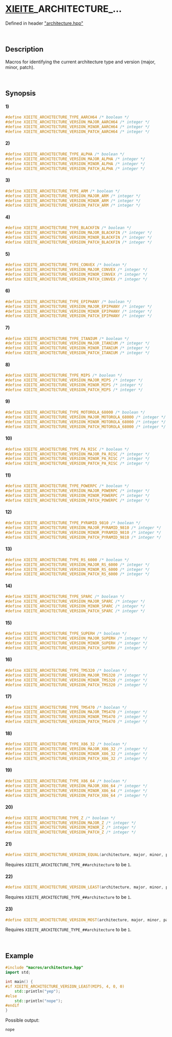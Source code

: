# [XIEITE](../../macros.md)\_ARCHITECTURE\_...
Defined in header ["architecture.hpp"](../../../src/macros/architecture.hpp)

&nbsp;

## Description
Macros for identifying the current architecture type and version (major, minor, patch).

&nbsp;

## Synopsis
#### 1)
```cpp
#define XIEITE_ARCHITECTURE_TYPE_AARCH64 /* boolean */
#define XIEITE_ARCHITECTURE_VERSION_MAJOR_AARCH64 /* integer */
#define XIEITE_ARCHITECTURE_VERSION_MINOR_AARCH64 /* integer */
#define XIEITE_ARCHITECTURE_VERSION_PATCH_AARCH64 /* integer */
```
#### 2)
```cpp
#define XIEITE_ARCHITECTURE_TYPE_ALPHA /* boolean */
#define XIEITE_ARCHITECTURE_VERSION_MAJOR_ALPHA /* integer */
#define XIEITE_ARCHITECTURE_VERSION_MINOR_ALPHA /* integer */
#define XIEITE_ARCHITECTURE_VERSION_PATCH_ALPHA /* integer */
```
#### 3)
```cpp
#define XIEITE_ARCHITECTURE_TYPE_ARM /* boolean */
#define XIEITE_ARCHITECTURE_VERSION_MAJOR_ARM /* integer */
#define XIEITE_ARCHITECTURE_VERSION_MINOR_ARM /* integer */
#define XIEITE_ARCHITECTURE_VERSION_PATCH_ARM /* integer */
```
#### 4)
```cpp
#define XIEITE_ARCHITECTURE_TYPE_BLACKFIN /* boolean */
#define XIEITE_ARCHITECTURE_VERSION_MAJOR_BLACKFIN /* integer */
#define XIEITE_ARCHITECTURE_VERSION_MINOR_BLACKFIN /* integer */
#define XIEITE_ARCHITECTURE_VERSION_PATCH_BLACKFIN /* integer */
```
#### 5)
```cpp
#define XIEITE_ARCHITECTURE_TYPE_CONVEX /* boolean */
#define XIEITE_ARCHITECTURE_VERSION_MAJOR_CONVEX /* integer */
#define XIEITE_ARCHITECTURE_VERSION_MINOR_CONVEX /* integer */
#define XIEITE_ARCHITECTURE_VERSION_PATCH_CONVEX /* integer */
```
#### 6)
```cpp
#define XIEITE_ARCHITECTURE_TYPE_EPIPHANY /* boolean */
#define XIEITE_ARCHITECTURE_VERSION_MAJOR_EPIPHANY /* integer */
#define XIEITE_ARCHITECTURE_VERSION_MINOR_EPIPHANY /* integer */
#define XIEITE_ARCHITECTURE_VERSION_PATCH_EPIPHANY /* integer */
```
#### 7)
```cpp
#define XIEITE_ARCHITECTURE_TYPE_ITANIUM /* boolean */
#define XIEITE_ARCHITECTURE_VERSION_MAJOR_ITANIUM /* integer */
#define XIEITE_ARCHITECTURE_VERSION_MINOR_ITANIUM /* integer */
#define XIEITE_ARCHITECTURE_VERSION_PATCH_ITANIUM /* integer */
```
#### 8)
```cpp
#define XIEITE_ARCHITECTURE_TYPE_MIPS /* boolean */
#define XIEITE_ARCHITECTURE_VERSION_MAJOR_MIPS /* integer */
#define XIEITE_ARCHITECTURE_VERSION_MINOR_MIPS /* integer */
#define XIEITE_ARCHITECTURE_VERSION_PATCH_MIPS /* integer */
```
#### 9)
```cpp
#define XIEITE_ARCHITECTURE_TYPE_MOTOROLA_68000 /* boolean */
#define XIEITE_ARCHITECTURE_VERSION_MAJOR_MOTOROLA_68000 /* integer */
#define XIEITE_ARCHITECTURE_VERSION_MINOR_MOTOROLA_68000 /* integer */
#define XIEITE_ARCHITECTURE_VERSION_PATCH_MOTOROLA_68000 /* integer */
```
#### 10)
```cpp
#define XIEITE_ARCHITECTURE_TYPE_PA_RISC /* boolean */
#define XIEITE_ARCHITECTURE_VERSION_MAJOR_PA_RISC /* integer */
#define XIEITE_ARCHITECTURE_VERSION_MINOR_PA_RISC /* integer */
#define XIEITE_ARCHITECTURE_VERSION_PATCH_PA_RISC /* integer */
```
#### 11)
```cpp
#define XIEITE_ARCHITECTURE_TYPE_POWERPC /* boolean */
#define XIEITE_ARCHITECTURE_VERSION_MAJOR_POWERPC /* integer */
#define XIEITE_ARCHITECTURE_VERSION_MINOR_POWERPC /* integer */
#define XIEITE_ARCHITECTURE_VERSION_PATCH_POWERPC /* integer */
```
#### 12)
```cpp
#define XIEITE_ARCHITECTURE_TYPE_PYRAMID_9810 /* boolean */
#define XIEITE_ARCHITECTURE_VERSION_MAJOR_PYRAMID_9810 /* integer */
#define XIEITE_ARCHITECTURE_VERSION_MINOR_PYRAMID_9810 /* integer */
#define XIEITE_ARCHITECTURE_VERSION_PATCH_PYRAMID_9810 /* integer */
```
#### 13)
```cpp
#define XIEITE_ARCHITECTURE_TYPE_RS_6000 /* boolean */
#define XIEITE_ARCHITECTURE_VERSION_MAJOR_RS_6000 /* integer */
#define XIEITE_ARCHITECTURE_VERSION_MINOR_RS_6000 /* integer */
#define XIEITE_ARCHITECTURE_VERSION_PATCH_RS_6000 /* integer */
```
#### 14)
```cpp
#define XIEITE_ARCHITECTURE_TYPE_SPARC /* boolean */
#define XIEITE_ARCHITECTURE_VERSION_MAJOR_SPARC /* integer */
#define XIEITE_ARCHITECTURE_VERSION_MINOR_SPARC /* integer */
#define XIEITE_ARCHITECTURE_VERSION_PATCH_SPARC /* integer */
```
#### 15)
```cpp
#define XIEITE_ARCHITECTURE_TYPE_SUPERH /* boolean */
#define XIEITE_ARCHITECTURE_VERSION_MAJOR_SUPERH /* integer */
#define XIEITE_ARCHITECTURE_VERSION_MINOR_SUPERH /* integer */
#define XIEITE_ARCHITECTURE_VERSION_PATCH_SUPERH /* integer */
```
#### 16)
```cpp
#define XIEITE_ARCHITECTURE_TYPE_TMS320 /* boolean */
#define XIEITE_ARCHITECTURE_VERSION_MAJOR_TMS320 /* integer */
#define XIEITE_ARCHITECTURE_VERSION_MINOR_TMS320 /* integer */
#define XIEITE_ARCHITECTURE_VERSION_PATCH_TMS320 /* integer */
```
#### 17)
```cpp
#define XIEITE_ARCHITECTURE_TYPE_TMS470 /* boolean */
#define XIEITE_ARCHITECTURE_VERSION_MAJOR_TMS470 /* integer */
#define XIEITE_ARCHITECTURE_VERSION_MINOR_TMS470 /* integer */
#define XIEITE_ARCHITECTURE_VERSION_PATCH_TMS470 /* integer */
```
#### 18)
```cpp
#define XIEITE_ARCHITECTURE_TYPE_X86_32 /* boolean */
#define XIEITE_ARCHITECTURE_VERSION_MAJOR_X86_32 /* integer */
#define XIEITE_ARCHITECTURE_VERSION_MINOR_X86_32 /* integer */
#define XIEITE_ARCHITECTURE_VERSION_PATCH_X86_32 /* integer */
```
#### 19)
```cpp
#define XIEITE_ARCHITECTURE_TYPE_X86_64 /* boolean */
#define XIEITE_ARCHITECTURE_VERSION_MAJOR_X86_64 /* integer */
#define XIEITE_ARCHITECTURE_VERSION_MINOR_X86_64 /* integer */
#define XIEITE_ARCHITECTURE_VERSION_PATCH_X86_64 /* integer */
```
#### 20)
```cpp
#define XIEITE_ARCHITECTURE_TYPE_Z /* boolean */
#define XIEITE_ARCHITECTURE_VERSION_MAJOR_Z /* integer */
#define XIEITE_ARCHITECTURE_VERSION_MINOR_Z /* integer */
#define XIEITE_ARCHITECTURE_VERSION_PATCH_Z /* integer */
```
#### 21)
```cpp
#define XIEITE_ARCHITECTURE_VERSION_EQUAL(architecture, major, minor, patch) /* boolean */
```
Requires `XIEITE_ARCHITECTURE_TYPE_##architecture` to be `1`.
#### 22)
```cpp
#define XIEITE_ARCHITECTURE_VERSION_LEAST(architecture, major, minor, patch) /* boolean */
```
Requires `XIEITE_ARCHITECTURE_TYPE_##architecture` to be `1`.
#### 23)
```cpp
#define XIEITE_ARCHITECTURE_VERSION_MOST(architecture, major, minor, patch) /* boolean */
```
Requires `XIEITE_ARCHITECTURE_TYPE_##architecture` to be `1`.

&nbsp;

## Example
```cpp
#include "macros/architecture.hpp"
import std;

int main() {
#if XIEITE_ARCHITECTURE_VERSION_LEAST(MIPS, 4, 0, 0)
    std::println("yep");
#else
    std::println("nope");
#endif
}
```
Possible output:
```
nope
```
